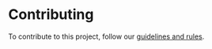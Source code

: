 # Contributing

To contribute to this project, follow our [guidelines and rules](./contributing/02-contributing.md).
